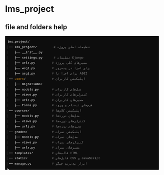 # lms_project

## file and folders help

![توضیحات تصویر](https://github.com/KatayounSR/lms_project/blob/main/info.png)

